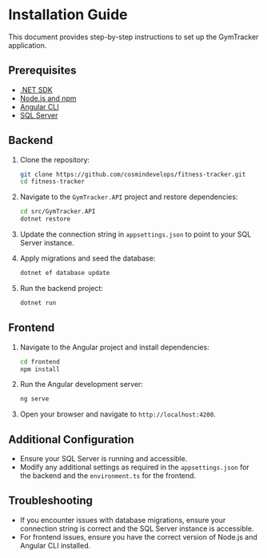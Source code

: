 # Installation Guide

This document provides step-by-step instructions to set up the GymTracker application.

## Prerequisites

- [.NET SDK](https://dotnet.microsoft.com/download)
- [Node.js and npm](https://nodejs.org/)
- [Angular CLI](https://angular.io/cli)
- [SQL Server](https://www.microsoft.com/en-us/sql-server/sql-server-downloads)

## Backend

1. Clone the repository:
    ```sh
    git clone https://github.com/cosmindevelops/fitness-tracker.git
    cd fitness-tracker
    ```

2. Navigate to the `GymTracker.API` project and restore dependencies:
    ```sh
    cd src/GymTracker.API
    dotnet restore
    ```

3. Update the connection string in `appsettings.json` to point to your SQL Server instance.

4. Apply migrations and seed the database:
    ```sh
    dotnet ef database update
    ```

5. Run the backend project:
    ```sh
    dotnet run
    ```

## Frontend

1. Navigate to the Angular project and install dependencies:
    ```sh
    cd frontend
    npm install
    ```

2. Run the Angular development server:
    ```sh
    ng serve
    ```

3. Open your browser and navigate to `http://localhost:4200`.

## Additional Configuration

- Ensure your SQL Server is running and accessible.
- Modify any additional settings as required in the `appsettings.json` for the backend and the `environment.ts` for the frontend.

## Troubleshooting

- If you encounter issues with database migrations, ensure your connection string is correct and the SQL Server instance is accessible.
- For frontend issues, ensure you have the correct version of Node.js and Angular CLI installed.

